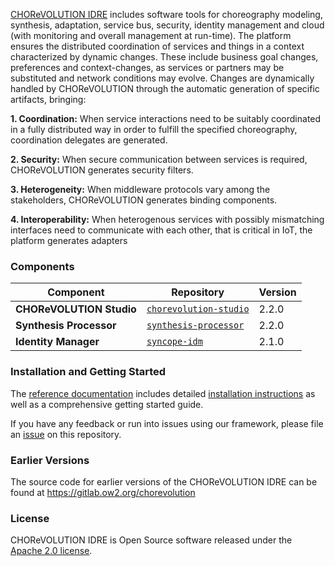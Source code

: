 [CHOReVOLUTION IDRE](http://www.chorevolution.eu/) includes software tools for choreography modeling, synthesis, adaptation,
service bus, security, identity management and cloud (with monitoring and overall management at run-time).
The platform ensures the distributed coordination of services and things in a context characterized by dynamic changes. These include business goal changes, preferences and context-changes, as
services or partners may be substituted and network conditions may evolve.
Changes are dynamically handled by CHOReVOLUTION through the automatic generation of specific
artifacts, bringing:

**1. Coordination:** When service interactions need to be suitably coordinated in a fully distributed way in order to fulfill the specified choreography, coordination delegates are generated.

**2. Security:** When secure communication between services is required, CHOReVOLUTION generates security filters.

**3. Heterogeneity:** When middleware protocols vary among the stakeholders, CHOReVOLUTION generates binding components.

**4. Interoperability:** When heterogenous services with possibly mismatching interfaces need to communicate with each other, that is critical in IoT, the platform generates adapters


### Components

| Component | Repository | Version |
| ------- | ------- | ------- |
| **CHOReVOLUTION Studio** | [`chorevolution-studio`](https://github.com/seagroup-univaq/chorevolution-studio) | 2.2.0
| **Synthesis Processor** | [`synthesis-processor`](https://github.com/seagroup-univaq/synthesis-processor) | 2.2.0
| **Identity Manager** | [`syncope-idm`](https://github.com/seagroup-univaq/syncope-idm) | 2.1.0

### Installation and Getting Started
The [reference documentation](https://github.com/seagroup-univaq/CHOReVOLUTION-IDRE/wiki/User-Guide) includes detailed [installation instructions](https://github.com/seagroup-univaq/CHOReVOLUTION-IDRE/wiki/Installation-Guide) as well as a comprehensive getting started guide.

If you have any feedback or run into issues using our framework, please file an [issue](https://github.com/seagroup-univaq/CHOReVOLUTION-IDRE/issues) on this repository.

### Earlier Versions
The source code for earlier versions of the CHOReVOLUTION IDRE can be found at https://gitlab.ow2.org/chorevolution

### License
CHOReVOLUTION IDRE is Open Source software released under the [Apache 2.0 license](https://www.apache.org/licenses/LICENSE-2.0.html).
